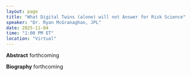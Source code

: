 ```yaml
---
layout: page
title: "What Digital Twins (alone) will not Answer for Risk Science"
speaker: "Dr. Ryan McGranaghan, JPL"
date: 2025-11-04
time: "1:00 PM ET"
location: "Virtual"
---
```


**Abstract**
forthcoming

**Biography**
forthcoming
